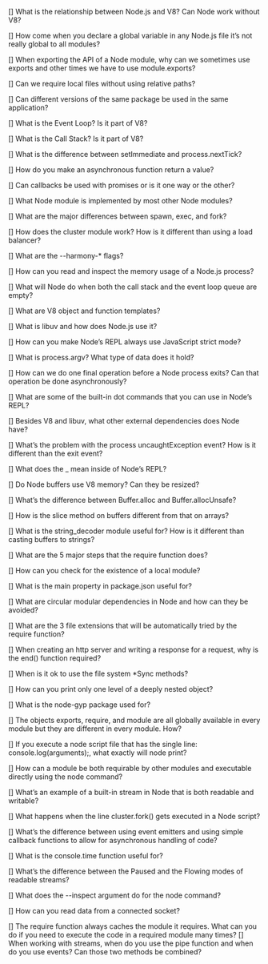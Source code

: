 [] ﻿What is the relationship between Node.js and V8? Can Node work without V8?

[] How come when you declare a global variable in any Node.js file it’s not really global to all modules?

[] When exporting the API of a Node module, why can we sometimes use exports and other times we have to use module.exports?

[] Can we require local files without using relative paths?

[] Can different versions of the same package be used in the same application?

[] What is the Event Loop? Is it part of V8?

[] What is the Call Stack? Is it part of V8?

[] What is the difference between setImmediate and process.nextTick?

[] How do you make an asynchronous function return a value?

[] Can callbacks be used with promises or is it one way or the other?

[] What Node module is implemented by most other Node modules?

[] What are the major differences between spawn, exec, and fork?

[] How does the cluster module work? How is it different than using a load balancer?

[] What are the --harmony-* flags?

[] How can you read and inspect the memory usage of a Node.js process?

[] What will Node do when both the call stack and the event loop queue are empty?

[] What are V8 object and function templates?

[] What is libuv and how does Node.js use it?

[] How can you make Node’s REPL always use JavaScript strict mode?

[] What is process.argv? What type of data does it hold?

[] How can we do one final operation before a Node process exits? Can that operation be done asynchronously?

[] What are some of the built-in dot commands that you can use in Node’s REPL?

[] Besides V8 and libuv, what other external dependencies does Node have?

[] What’s the problem with the process uncaughtException event? How is it different than the exit event?

[] What does the _ mean inside of Node’s REPL?

[] Do Node buffers use V8 memory? Can they be resized?

[] What’s the difference between Buffer.alloc and Buffer.allocUnsafe?

[] How is the slice method on buffers different from that on arrays?

[] What is the string_decoder module useful for? How is it different than casting buffers to strings?

[] What are the 5 major steps that the require function does?

[] How can you check for the existence of a local module?

[] What is the main property in package.json useful for?

[] What are circular modular dependencies in Node and how can they be avoided?

[] What are the 3 file extensions that will be automatically tried by the require function?

[] When creating an http server and writing a response for a request, why is the end() function required?

[] When is it ok to use the file system *Sync methods?

[] How can you print only one level of a deeply nested object?

[] What is the node-gyp package used for?

[] The objects exports, require, and module are all globally available in every module but they are different in every module. How?

[] If you execute a node script file that has the single line: console.log(arguments);, what exactly will node print?

[] How can a module be both requirable by other modules and executable directly using the node command?

[] What’s an example of a built-in stream in Node that is both readable and writable?

[] What happens when the line cluster.fork() gets executed in a Node script?

[] What’s the difference between using event emitters and using simple callback functions to allow for asynchronous handling of code?

[] What is the console.time function useful for?

[] What’s the difference between the Paused and the Flowing modes of readable streams?

[] What does the --inspect argument do for the node command?

[] How can you read data from a connected socket?

[] The require function always caches the module it requires. What can you do if you need to execute the code in a required module many 
times?
[] When working with streams, when do you use the pipe function and when do you use events? Can those two methods be combined?
